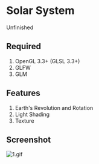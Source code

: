 # Solar System

Unfinished

## Required

1. OpenGL 3.3+ (GLSL 3.3+)
2. GLFW
3. GLM

## Features
1. Earth's Revolution and Rotation
2. Light Shading
3. Texture

## Screenshot

![1.gif](http://7xnei5.com1.z0.glb.clouddn.com/opengl6.gif)
